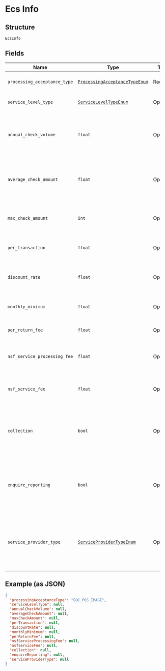 
# Ecs Info

## Structure

`EcsInfo`

## Fields

| Name | Type | Tags | Description |
|  --- | --- | --- | --- |
| `processing_acceptance_type` | [`ProcessingAcceptanceTypeEnum`](../../doc/models/processing-acceptance-type-enum.md) | Required | ECS processing acceptance |
| `service_level_type` | [`ServiceLevelTypeEnum`](../../doc/models/service-level-type-enum.md) | Optional | ECS service level |
| `annual_check_volume` | `float` | Optional | Predicted annual check volume to be given though service |
| `average_check_amount` | `float` | Optional | Predicted average check amount to be given though service |
| `max_check_amount` | `int` | Optional | Max checks allowed though service |
| `per_transaction` | `float` | Optional | Per transaction fee applied to service |
| `discount_rate` | `float` | Optional | Fee percentage to be applied to service |
| `monthly_minimum` | `float` | Optional | Per transaction fee applied to service |
| `per_return_fee` | `float` | Optional | Per returns fee applied to service |
| `nsf_service_processing_fee` | `float` | Optional | Processing fee for addtional NSF service |
| `nsf_service_fee` | `float` | Optional | Up front fee for addtional NSF service |
| `collection` | `bool` | Optional | Boolean indicating if ECS collection service is desired, true if YES, false if NO |
| `enquire_reporting` | `bool` | Optional | Boolean indicating if ECS Enquire reporting service is desired, true if YES, false if NO |
| `service_provider_type` | [`ServiceProviderTypeEnum`](../../doc/models/service-provider-type-enum.md) | Optional | ECS service provider. If not provided, will board as ENCIRCLE DIRECT |

## Example (as JSON)

```json
{
  "processingAcceptanceType": "BOC_POS_IMAGE",
  "serviceLevelType": null,
  "annualCheckVolume": null,
  "averageCheckAmount": null,
  "maxCheckAmount": null,
  "perTransaction": null,
  "discountRate": null,
  "monthlyMinimum": null,
  "perReturnFee": null,
  "nsfServiceProcessingFee": null,
  "nsfServiceFee": null,
  "collection": null,
  "enquireReporting": null,
  "serviceProviderType": null
}
```

